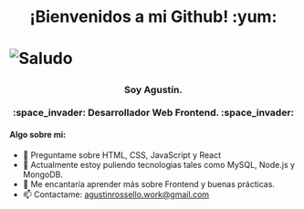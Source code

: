 <h1 align="center" > ¡Bienvenidos a mi Github! :yum:<h1/>
  
![Saludo](https://okdiario.com/img/2018/03/26/esasky-el-nuevo-atlas-estelar-con-el-que-explorar-los-detalles-del-universo-3.jpg)
  
<h3 align="center"> Soy Agustín. <br> <br> :space_invader: Desarrollador Web Frontend. :space_invader: </h3>
  
<h4> Algo sobre mi: </h4>
  
- 💬 Preguntame sobre HTML, CSS, JavaScript y React
- 🌱 Actualmente estoy puliendo tecnologias tales como MySQL, Node.js y MongoDB.
- 🤔 Me encantaría aprender más sobre Frontend y buenas prácticas.
- 📫 Contactame: agustinrossello.work@gmail.com


